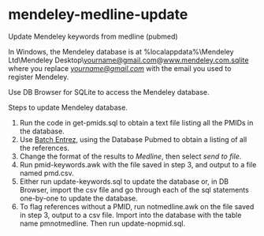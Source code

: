 # mendeley-medline-update
Update Mendeley keywords from medline (pubmed)

In Windows, the Mendeley database is at %localappdata%\Mendeley Ltd\Mendeley Desktop\yourname@gmail.com@www.mendeley.com.sqlite where you replace *yourname@gmail.com* with the email you used to register Mendeley.

Use DB Browser for SQLite to access the Mendeley database.

Steps to update Mendeley database.

1. Run the code in get-pmids.sql to obtain a text file listing all the PMIDs in the database.
2. Use [Batch Entrez](https://www.ncbi.nlm.nih.gov/sites/batchentrez), using the Database Pubmed to obtain a listing of all the references.
3. Change the format of the results to *Medline*, then select *send to file*.
4. Run pmid-keywords.awk with the file saved in step 3, and output to a file named pmd.csv.
5. Either run update-keywords.sql to update the database or, in DB Browser, import the csv file and go through each of the sql statements one-by-one to update the database.
6. To flag references without a PMID, run notmedline.awk on the file saved in step 3, output to a csv file. Import into the database with the table name pmnotmedline. Then run update-nopmid.sql.

